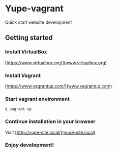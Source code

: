 # Yupe-vagrant

Quick start website development

## Getting started

### Install VirtualBox
[https://www.virtualbox.org/](www.virtualbox.org)

### Install Vagrant
[https://www.vagrantup.com/](www.vagrantup.com)

### Start vagrant environment
```
$ vagrant up
```

### Continue installation in your browser
Visit [http://yupe-site.local/](yupe-site.local)

### Enjoy development!
